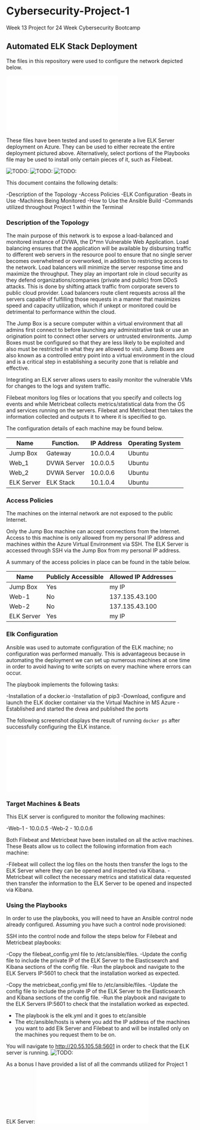 # Cybersecurity-Project-1
Week 13 Project for 24 Week Cybersecurity Bootcamp
## Automated ELK Stack Deployment

The files in this repository were used to configure the network depicted below.

![TODO:](Images/Project_1_Network_Diagram_2.0.pdf)

These files have been tested and used to generate a live ELK Server deployment on Azure. They can be used to either recreate the entire deployment pictured above. Alternatively, select portions of the Playbooks file may be used to install only certain pieces of it, such as Filebeat.

![TODO:](Playbooks/Ansible_config.yml)
![TODO:](Playbooks/Filebeat.yml)
![TODO:](Playbooks/Metricbeat.yml) 

This document contains the following details:

-Description of the Topology
-Access Policies
-ELK Configuration
  -Beats in Use
  -Machines Being Monitored
-How to Use the Ansible Build
-Commands utilized throughout Project 1 within the Terminal 

### Description of the Topology

The main purpose of this network is to expose a load-balanced and monitored instance of DVWA, the D*mn Vulnerable Web Application. Load balancing ensures that the application will be available by disbursing traffic to different web servers in the resource pool to ensure that no single server becomes overwhelmed or overworked, in addition to restricting access to the network. Load balancers will minimize the server response time and maximize the throughput. They play an important role in cloud security as they defend organizations/companies (private and public) from DDoS attacks. This is done by shifting attack traffic from corporate severs to public cloud provider. Load balancers route client requests across all the servers capable of fulfilling those requests in a manner that maximizes speed and capacity utilization, which if unkept or monitored could be detrimental to performance within the cloud.

The Jump Box is a secure computer within a virtual environment that all admins first connect to before launching any administrative task or use an origination point to connect other servers or untrusted environments. Jump Boxes must be configured so that they are less likely to be exploited and also must be restricted in what they are allowed to visit. Jump Boxes are also known as a controlled entry point into a virtual environment in the cloud and is a critical step in establishing a security zone that is reliable and effective.    

Integrating an ELK server allows users to easily monitor the vulnerable VMs for changes to the logs and system traffic. 

Filebeat monitors log files or locations that you specify and collects log events and while Metricbeat collects metrics/statistical data from the OS and services running on the servers. Filebeat and Metricbeat then takes the information collected and outputs it to where it is specified to go. 

The configuration details of each machine may be found below.

| Name      | Function.   | IP Address| Operating System|
|-----------|-------------|------------|--------------- |
| Jump Box  | Gateway     | 10.0.0.4   | Ubuntu         |
| Web_1     | DVWA Server | 10.0.0.5   | Ubuntu         |
| Web_2     | DVWA Server | 10.0.0.6   | Ubuntu         |
| ELK Server| ELK Stack   | 10.1.0.4   | Ubuntu         |

### Access Policies

The machines on the internal network are not exposed to the public Internet. 

Only the Jump Box machine can accept connections from the Internet. Access to this machine is only allowed from my personal IP address and machines within the Azure Virtual Environment via SSH. The ELK Server is accessed through SSH via the Jump Box from my personal IP address.

A summary of the access policies in place can be found in the table below.

| Name      | Publicly Accessible | Allowed IP Addresses   |
|-----------|---------------------|------------------------|
| Jump Box  | Yes                 | my IP                  |
| Web-1     | No                  | 137.135.43.100         |           
| Web-2     | No                  | 137.135.43.100         |                     
| ELK Server| Yes                 | my IP                  |

### Elk Configuration

Ansible was used to automate configuration of the ELK machine; no configuration was performed manually. This is advantageous because in automating the deployment we can set up numerous machines at one time in order to avoid having to write scripts on every machine where errors can occur. 

The playbook implements the following tasks:

-Installation of a docker.io
-Installation of pip3 
-Download, configure and launch the ELK docker container via the Virtual Machine in MS Azure
-Established and started the dvwa and published the ports 


The following screenshot displays the result of running `docker ps` after successfully configuring the ELK instance.

![TODO: Update the path with the name of your screenshot of docker ps output](Additional_Documents/Creation_of_ELK_Server_via_Azure.pdf)

### Target Machines & Beats

This ELK server is configured to monitor the following machines:

-Web-1 - 10.0.0.5
-Web-2 - 10.0.0.6

Both Filebeat and Metricbeat have been installed on all the active machines. These Beats allow us to collect the following information from each machine:

-Filebeat will collect the log files on the hosts then transfer the logs to the ELK Server where they can be opened and inspected via Kibana. 
-Metricbeat will collect the necessary metrics and statistical data requested then transfer the information to the ELK Server to be opened and inspected via Kibana. 

### Using the Playbooks

In order to use the playbooks, you will need to have an Ansible control node already configured. Assuming you have such a control node provisioned: 

SSH into the control node and follow the steps below for Filebeat and Metricbeat playbooks:

-Copy the filebeat_config.yml file to /etc/ansible/files.
-Update the config file to include the private IP of the ELK Server to the Elasticsearch and Kibana sections of the config file. 
-Run the playbook and navigate to the ELK Servers IP:5601 to check that the installation worked as expected.

-Copy the metricbeat_config.yml file to /etc/ansible/files.
-Update the config file to include the private IP of the ELK Server to the Elasticsearch and Kibana sections of the config file. 
-Run the playbook and navigate to the ELK Servers IP:5601 to check that the installation worked as expected.


- The playbook is the elk.yml and it goes to etc/ansible
- The etc/ansible/hosts is where you add the IP address of the machines you want to add Elk Server and Filebeat to and will be installed only on the machines you request them to be on. 

You will navigate to http://20.55.105.58:5601 in order to check that the ELK server is running. 
![TODO:](Images/Kibana_HTTP_Address)

As a bonus I have provided a list of all the commands utilized for Project 1 ELK Server:
![TODO:](Commands_Utilied/Creation-Deployment_for_ELK_Server.pdf)
